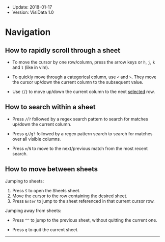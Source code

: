 - Update: 2018-01-17
- Version: VisiData 1.0

# Navigation

## How to rapidly scroll through a sheet

- To move the cursor by one row/column, press the arrow keys or `h`, `j`, `k` and `l` (like in vim).

- To quickly move through a categorical column, use `<` and `>`. They move the cursor up/down the current column to the subsequent value.

- Use `{`/`}` to move up/down the current column to the next [selected](/howto/rows#subset) row.

## How to search within a sheet

- Press `/`/`?` followed by a regex search pattern to search for matches up/down the current column.

- Press `g/`/`g?` followed by a regex pattern search to search for matches over all visible columns.

- Press `n`/`N` to move to the next/previous match from the most recent search.

## How to move between sheets

Jumping to sheets:

1. Press `S` to open the Sheets sheet.
2. Move the cursor to the row containing the desired sheet.
3. Press `Enter` to jump to the sheet referenced in that current cursor row.

Jumping away from sheets:

- Press `^^` to jump to the previous sheet, without quitting the current one.

- Press `q` to quit the current sheet.

---
